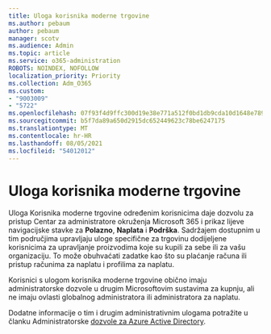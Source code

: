```yaml
---
title: Uloga korisnika moderne trgovine
ms.author: pebaum
author: pebaum
manager: scotv
ms.audience: Admin
ms.topic: article
ms.service: o365-administration
ROBOTS: NOINDEX, NOFOLLOW
localization_priority: Priority
ms.collection: Adm_O365
ms.custom:
- "9003009"
- "5722"
ms.openlocfilehash: 07f93f4d9ffc300d19e38e771a512f0bd1db9cda10d1648e789917d85a1a39df
ms.sourcegitcommit: b5f7da89a650d2915dc652449623c78be6247175
ms.translationtype: MT
ms.contentlocale: hr-HR
ms.lasthandoff: 08/05/2021
ms.locfileid: "54012012"
---
```

# <a name="modern-commerce-user-role"></a>Uloga korisnika moderne trgovine

Uloga Korisnika moderne trgovine određenim korisnicima daje dozvolu za pristup Centar za administratore okruženja Microsoft 365 i prikaz lijeve navigacijske stavke za **Polazno**, **Naplata** i **Podrška**. Sadržajem dostupnim u tim područjima upravljaju uloge specifične za trgovinu dodijeljene korisnicima za upravljanje proizvodima koje su kupili za sebe ili za vašu organizaciju. To može obuhvaćati zadatke kao što su plaćanje računa ili pristup računima za naplatu i profilima za naplatu.

Korisnici s ulogom korisnika moderne trgovine obično imaju administratorske dozvole u drugim Microsoftovim sustavima za kupnju, ali ne imaju ovlasti globalnog administratora ili administratora za naplatu.

Dodatne informacije o tim i drugim administrativnim ulogama potražite u članku Administratorske [dozvole za Azure Active Directory](https://docs.microsoft.com/azure/active-directory/users-groups-roles/directory-assign-admin-roles#modern-commerce-administrator).